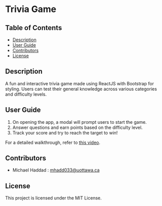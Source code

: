 # Trivia Game

## Table of Contents

- [Description](#description)
- [User Guide](#user-guide)
- [Contributors](#contributors)
- [License](#license)

## Description

A fun and interactive trivia game made using ReactJS with Bootstrap for styling. Users can test their general knowledge across various categories and difficulty levels.

## User Guide

1. On opening the app, a modal will prompt users to start the game.
2. Answer questions and earn points based on the difficulty level.
3. Track your score and try to reach the target to win!

For a detailed walkthrough, refer to [this video](LINK_TO_YOUR_VIDEO).

## Contributors

- Michael Haddad : mhadd033@uottawa.ca

## License

This project is licensed under the MIT License.
